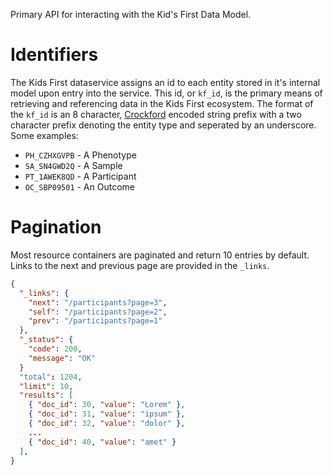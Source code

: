 Primary API for interacting with the Kid's First Data Model.

# Identifiers

The Kids First dataservice assigns an id to each entity stored in it's
internal model upon entry into the service. This id, or `kf_id`, is the primary
means of retrieving and referencing data in the Kids First ecosystem. The
format of the `kf_id` is an 8 character,
[Crockford](http://www.crockford.com/wrmg/base32.html)
encoded string prefix with a two character prefix denoting the entity type
and seperated by an underscore.
Some examples:

 - `PH_CZHXGVPB` - A Phenotype
 - `SA_SN4GWD2Q` - A Sample
 - `PT_1AWEK8QD` - A Participant
 - `OC_SBP09501` - An Outcome

# Pagination

Most resource containers are paginated and return 10 entries by default.
Links to the next and previous page are provided in the `_links`.

```json
{
  "_links": {
    "next": "/participants?page=3",
    "self": "/participants?page=2",
    "prev": "/participants?page=1"
  },
  "_status": {
    "code": 200,
    "message": "OK"
  }
  "total": 1204,
  "limit": 10,
  "results": [
    { "doc_id": 30, "value": "Lorem" },
    { "doc_id": 31, "value": "ipsum" },
    { "doc_id": 32, "value": "dolor" },
    ...
    { "doc_id": 40, "value": "amet" }
  ],
}
```
